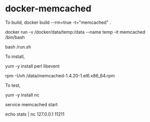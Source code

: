 docker-memcached
================

To build,
docker build --rm=true -t="memcached" .


docker run -v /docker/data/temp:/data --name temp -it memcached /bin/bash

bash /run.sh



To install,

yum -y install perl libevent

rpm -Uvh /data/memcached-1.4.20-1.el6.x86_64.rpm



To test,

yum -y install nc

service memcached start

echo stats | nc 127.0.0.1 11211

